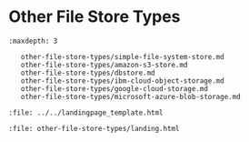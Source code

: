# Other File Store Types

```{toctree}
:maxdepth: 3

   other-file-store-types/simple-file-system-store.md
   other-file-store-types/amazon-s3-store.md
   other-file-store-types/dbstore.md
   other-file-store-types/ibm-cloud-object-storage.md
   other-file-store-types/google-cloud-storage.md
   other-file-store-types/microsoft-azure-blob-storage.md
```

```{raw} html
:file: ../../landingpage_template.html
```

```{raw} html
:file: other-file-store-types/landing.html
```